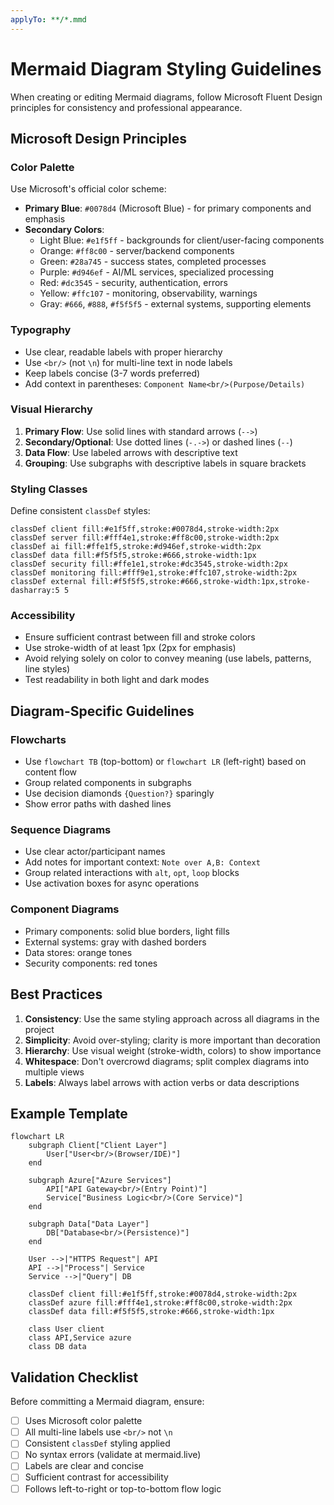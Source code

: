 ```yaml
---
applyTo: **/*.mmd
---
```


# Mermaid Diagram Styling Guidelines

When creating or editing Mermaid diagrams, follow Microsoft Fluent Design principles for consistency and professional appearance.

## Microsoft Design Principles

### Color Palette

Use Microsoft's official color scheme:

- **Primary Blue**: `#0078d4` (Microsoft Blue) - for primary components and emphasis
- **Secondary Colors**:
  - Light Blue: `#e1f5ff` - backgrounds for client/user-facing components
  - Orange: `#ff8c00` - server/backend components
  - Green: `#28a745` - success states, completed processes
  - Purple: `#d946ef` - AI/ML services, specialized processing
  - Red: `#dc3545` - security, authentication, errors
  - Yellow: `#ffc107` - monitoring, observability, warnings
  - Gray: `#666`, `#888`, `#f5f5f5` - external systems, supporting elements

### Typography

- Use clear, readable labels with proper hierarchy
- Use `<br/>` (not `\n`) for multi-line text in node labels
- Keep labels concise (3-7 words preferred)
- Add context in parentheses: `Component Name<br/>(Purpose/Details)`

### Visual Hierarchy

1. **Primary Flow**: Use solid lines with standard arrows (`-->`)
2. **Secondary/Optional**: Use dotted lines (`-.->`) or dashed lines (`--`)
3. **Data Flow**: Use labeled arrows with descriptive text
4. **Grouping**: Use subgraphs with descriptive labels in square brackets

### Styling Classes

Define consistent `classDef` styles:

```mermaid
classDef client fill:#e1f5ff,stroke:#0078d4,stroke-width:2px
classDef server fill:#fff4e1,stroke:#ff8c00,stroke-width:2px
classDef ai fill:#ffe1f5,stroke:#d946ef,stroke-width:2px
classDef data fill:#f5f5f5,stroke:#666,stroke-width:1px
classDef security fill:#ffe1e1,stroke:#dc3545,stroke-width:2px
classDef monitoring fill:#fff9e1,stroke:#ffc107,stroke-width:2px
classDef external fill:#f5f5f5,stroke:#666,stroke-width:1px,stroke-dasharray:5 5
```

### Accessibility

- Ensure sufficient contrast between fill and stroke colors
- Use stroke-width of at least 1px (2px for emphasis)
- Avoid relying solely on color to convey meaning (use labels, patterns, line styles)
- Test readability in both light and dark modes

## Diagram-Specific Guidelines

### Flowcharts

- Use `flowchart TB` (top-bottom) or `flowchart LR` (left-right) based on content flow
- Group related components in subgraphs
- Use decision diamonds `{Question?}` sparingly
- Show error paths with dashed lines

### Sequence Diagrams

- Use clear actor/participant names
- Add notes for important context: `Note over A,B: Context`
- Group related interactions with `alt`, `opt`, `loop` blocks
- Use activation boxes for async operations

### Component Diagrams

- Primary components: solid blue borders, light fills
- External systems: gray with dashed borders
- Data stores: orange tones
- Security components: red tones

## Best Practices

1. **Consistency**: Use the same styling approach across all diagrams in the project
2. **Simplicity**: Avoid over-styling; clarity is more important than decoration
3. **Hierarchy**: Use visual weight (stroke-width, colors) to show importance
4. **Whitespace**: Don't overcrowd diagrams; split complex diagrams into multiple views
5. **Labels**: Always label arrows with action verbs or data descriptions

## Example Template

```mermaid
flowchart LR
    subgraph Client["Client Layer"]
        User["User<br/>(Browser/IDE)"]
    end
    
    subgraph Azure["Azure Services"]
        API["API Gateway<br/>(Entry Point)"]
        Service["Business Logic<br/>(Core Service)"]
    end
    
    subgraph Data["Data Layer"]
        DB["Database<br/>(Persistence)"]
    end
    
    User -->|"HTTPS Request"| API
    API -->|"Process"| Service
    Service -->|"Query"| DB
    
    classDef client fill:#e1f5ff,stroke:#0078d4,stroke-width:2px
    classDef azure fill:#fff4e1,stroke:#ff8c00,stroke-width:2px
    classDef data fill:#f5f5f5,stroke:#666,stroke-width:1px
    
    class User client
    class API,Service azure
    class DB data
```

## Validation Checklist

Before committing a Mermaid diagram, ensure:

- [ ] Uses Microsoft color palette
- [ ] All multi-line labels use `<br/>` not `\n`
- [ ] Consistent `classDef` styling applied
- [ ] No syntax errors (validate at mermaid.live)
- [ ] Labels are clear and concise
- [ ] Sufficient contrast for accessibility
- [ ] Follows left-to-right or top-to-bottom flow logic

